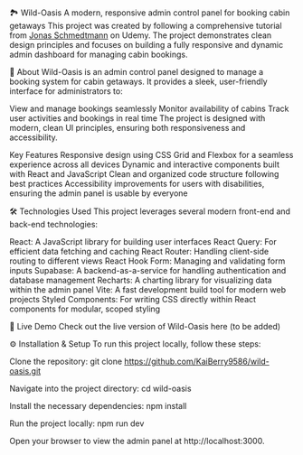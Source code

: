 🏞️ Wild-Oasis
A modern, responsive admin control panel for booking cabin getaways
This project was created by following a comprehensive tutorial from [Jonas Schmedtmann](https://www.udemy.com/course/the-ultimate-react-course) on Udemy. The project demonstrates clean design principles and focuses on building a fully responsive and dynamic admin dashboard for managing cabin bookings.

📖 About
Wild-Oasis is an admin control panel designed to manage a booking system for cabin getaways. It provides a sleek, user-friendly interface for administrators to:

View and manage bookings seamlessly
Monitor availability of cabins
Track user activities and bookings in real time
The project is designed with modern, clean UI principles, ensuring both responsiveness and accessibility.

Key Features
Responsive design using CSS Grid and Flexbox for a seamless experience across all devices
Dynamic and interactive components built with React and JavaScript
Clean and organized code structure following best practices
Accessibility improvements for users with disabilities, ensuring the admin panel is usable by everyone

🛠️ Technologies Used
This project leverages several modern front-end and back-end technologies:

React: A JavaScript library for building user interfaces
React Query: For efficient data fetching and caching
React Router: Handling client-side routing to different views
React Hook Form: Managing and validating form inputs
Supabase: A backend-as-a-service for handling authentication and database management
Recharts: A charting library for visualizing data within the admin panel
Vite: A fast development build tool for modern web projects
Styled Components: For writing CSS directly within React components for modular, scoped styling

🚀 Live Demo
Check out the live version of Wild-Oasis here (to be added)

⚙️ Installation & Setup
To run this project locally, follow these steps:

Clone the repository:
git clone https://github.com/KaiBerry9586/wild-oasis.git

Navigate into the project directory:
cd wild-oasis

Install the necessary dependencies:
npm install

Run the project locally:
npm run dev

Open your browser to view the admin panel at http://localhost:3000.
